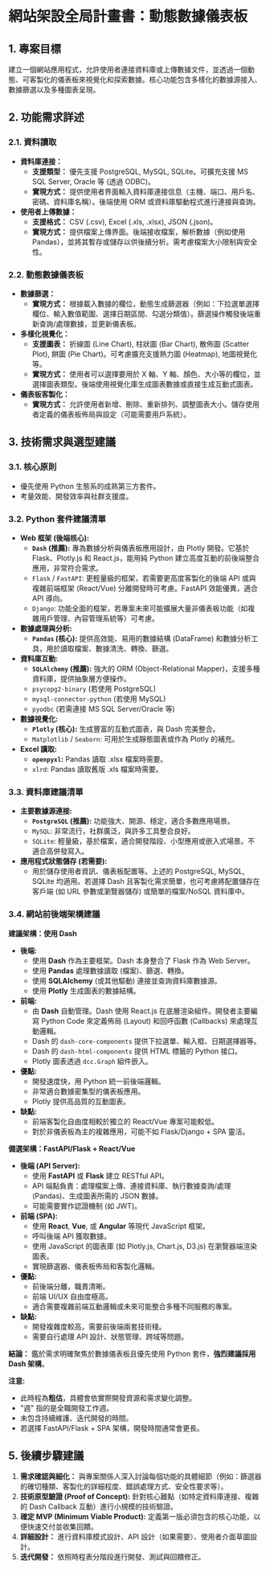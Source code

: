 # 網站架設全局計畫書：動態數據儀表板

## 1. 專案目標

建立一個網站應用程式，允許使用者連接資料庫或上傳數據文件，並透過一個動態、可客製化的儀表板來視覺化和探索數據。核心功能包含多樣化的數據源接入、數據篩選以及多種圖表呈現。

## 2. 功能需求詳述

### 2.1. 資料讀取

* **資料庫連接：**
    * **支援類型：** 優先支援 PostgreSQL, MySQL, SQLite。可擴充支援 MS SQL Server, Oracle 等 (透過 ODBC)。
    * **實現方式：** 提供使用者界面輸入資料庫連接信息（主機、端口、用戶名、密碼、資料庫名稱）。後端使用 ORM 或資料庫驅動程式進行連接與查詢。
* **使用者上傳數據：**
    * **支援格式：** CSV (.csv), Excel (.xls, .xlsx), JSON (.json)。
    * **實現方式：** 提供檔案上傳界面。後端接收檔案，解析數據（例如使用 Pandas），並將其暫存或儲存以供後續分析。需考慮檔案大小限制與安全性。

### 2.2. 動態數據儀表板

* **數據篩選：**
    * **實現方式：** 根據載入數據的欄位，動態生成篩選器（例如：下拉選單選擇欄位、輸入數值範圍、選擇日期區間、勾選分類值）。篩選操作觸發後端重新查詢/處理數據，並更新儀表板。
* **多樣化視覺化：**
    * **支援圖表：** 折線圖 (Line Chart), 柱狀圖 (Bar Chart), 散佈圖 (Scatter Plot), 餅圖 (Pie Chart)。可考慮擴充支援熱力圖 (Heatmap), 地圖視覺化等。
    * **實現方式：** 使用者可以選擇要用於 X 軸、Y 軸、顏色、大小等的欄位，並選擇圖表類型。後端使用視覺化庫生成圖表數據或直接生成互動式圖表。
* **儀表板客製化：**
    * **實現方式：** 允許使用者新增、刪除、重新排列、調整圖表大小。儲存使用者定義的儀表板佈局與設定（可能需要用戶系統）。

## 3. 技術需求與選型建議

### 3.1. 核心原則

* 優先使用 Python 生態系的成熟第三方套件。
* 考量效能、開發效率與社群支援度。

### 3.2. Python 套件建議清單

* **Web 框架 (後端核心):**
    * **`Dash` (推薦):** 專為數據分析與儀表板應用設計，由 Plotly 開發。它基於 Flask、Plotly.js 和 React.js，能用純 Python 建立高度互動的前後端整合應用，非常符合需求。
    * `Flask` / `FastAPI`: 更輕量級的框架，若需要更高度客製化的後端 API 或與複雜前端框架 (React/Vue) 分離開發時可考慮。FastAPI 效能優異，適合 API 導向。
    * `Django`: 功能全面的框架，若專案未來可能擴展大量非儀表板功能（如複雜用戶管理、內容管理系統等）可考慮。
* **數據處理與分析:**
    * **`Pandas` (核心):** 提供高效能、易用的數據結構 (DataFrame) 和數據分析工具，用於讀取檔案、數據清洗、轉換、篩選。
* **資料庫互動:**
    * **`SQLAlchemy` (推薦):** 強大的 ORM (Object-Relational Mapper)，支援多種資料庫，提供抽象層方便操作。
    * `psycopg2-binary` (若使用 PostgreSQL)
    * `mysql-connector-python` (若使用 MySQL)
    * `pyodbc` (若需連接 MS SQL Server/Oracle 等)
* **數據視覺化:**
    * **`Plotly` (核心):** 生成豐富的互動式圖表，與 Dash 完美整合。
    * `Matplotlib` / `Seaborn`: 可用於生成靜態圖表或作為 Plotly 的補充。
* **Excel 讀取:**
    * **`openpyxl`:** Pandas 讀取 .xlsx 檔案時需要。
    * `xlrd`: Pandas 讀取舊版 .xls 檔案時需要。

### 3.3. 資料庫建議清單

* **主要數據源連接:**
    * **`PostgreSQL` (推薦):** 功能強大、開源、穩定，適合多數應用場景。
    * `MySQL`: 非常流行，社群廣泛，與許多工具整合良好。
    * `SQLite`: 輕量級，基於檔案，適合開發階段、小型應用或嵌入式場景。不適合高併發寫入。
* **應用程式狀態儲存 (若需要):**
    * 用於儲存使用者資訊、儀表板配置等。上述的 PostgreSQL, MySQL, SQLite 均適用。若選擇 Dash 且客製化需求簡單，也可考慮將配置儲存在客戶端 (如 URL 參數或瀏覽器儲存) 或簡單的檔案/NoSQL 資料庫中。

### 3.4. 網站前後端架構建議

**建議架構：使用 Dash**

* **後端:**
    * 使用 **Dash** 作為主要框架。Dash 本身整合了 Flask 作為 Web Server。
    * 使用 **Pandas** 處理數據讀取 (檔案)、篩選、轉換。
    * 使用 **SQLAlchemy** (或其他驅動) 連接並查詢資料庫數據源。
    * 使用 **Plotly** 生成圖表的數據結構。
* **前端:**
    * 由 **Dash** 自動管理。Dash 使用 React.js 在底層渲染組件。開發者主要編寫 Python Code 來定義佈局 (Layout) 和回呼函數 (Callbacks) 來處理互動邏輯。
    * Dash 的 `dash-core-components` 提供下拉選單、輸入框、日期選擇器等。
    * Dash 的 `dash-html-components` 提供 HTML 標籤的 Python 接口。
    * Plotly 圖表透過 `dcc.Graph` 組件嵌入。
* **優點:**
    * 開發速度快，用 Python 統一前後端邏輯。
    * 非常適合數據密集型的儀表板應用。
    * Plotly 提供高品質的互動圖表。
* **缺點:**
    * 前端客製化自由度相較於獨立的 React/Vue 專案可能較低。
    * 對於非儀表板為主的複雜應用，可能不如 Flask/Django + SPA 靈活。

**備選架構：FastAPI/Flask + React/Vue**

* **後端 (API Server):**
    * 使用 **FastAPI** 或 **Flask** 建立 RESTful API。
    * API 端點負責：處理檔案上傳、連接資料庫、執行數據查詢/處理 (Pandas)、生成圖表所需的 JSON 數據。
    * 可能需要實作認證機制 (如 JWT)。
* **前端 (SPA):**
    * 使用 **React**, **Vue**, 或 **Angular** 等現代 JavaScript 框架。
    * 呼叫後端 API 獲取數據。
    * 使用 JavaScript 的圖表庫 (如 Plotly.js, Chart.js, D3.js) 在瀏覽器端渲染圖表。
    * 實現篩選器、儀表板佈局和客製化邏輯。
* **優點:**
    * 前後端分離，職責清晰。
    * 前端 UI/UX 自由度極高。
    * 適合需要複雜前端互動邏輯或未來可能整合多種不同服務的專案。
* **缺點:**
    * 開發複雜度較高，需要前後端兩套技術棧。
    * 需要自行處理 API 設計、狀態管理、跨域等問題。

**結論：** 鑑於需求明確聚焦於數據儀表板且優先使用 Python 套件，**強烈建議採用 Dash 架構**。


**注意:**

* 此時程為**粗估**，具體會依實際開發資源和需求變化調整。
* "週" 指的是全職開發工作週。
* 未包含持續維護、迭代開發的時間。
* 若選擇 FastAPI/Flask + SPA 架構，開發時間通常會更長。

## 5. 後續步驟建議

1.  **需求確認與細化：** 與專案關係人深入討論每個功能的具體細節（例如：篩選器的確切種類、客製化的詳細程度、錯誤處理方式、安全性要求等）。
2.  **技術原型驗證 (Proof of Concept):** 針對核心難點（如特定資料庫連接、複雜的 Dash Callback 互動）進行小規模的技術驗證。
3.  **確定 MVP (Minimum Viable Product):** 定義第一版必須包含的核心功能，以便快速交付並收集回饋。
4.  **詳細設計：** 進行資料庫模式設計、API 設計（如果需要）、使用者介面草圖設計。
5.  **迭代開發：** 依照時程表分階段進行開發、測試與回饋修正。